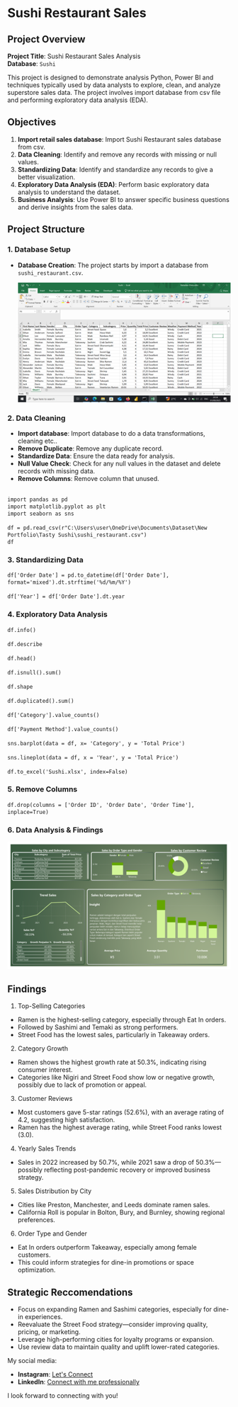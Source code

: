 # Sushi Restaurant Sales

## Project Overview

**Project Title**: Sushi Restaurant Sales Analysis  
**Database**: `Sushi`

This project is designed to demonstrate analysis Python, Power BI and techniques typically used by data analysts to explore, clean, and analyze superstore sales data. The project involves import database from csv file and performing exploratory data analysis (EDA).

## Objectives

1. **Import retail sales database**: Import Sushi Restaurant sales database from csv.
2. **Data Cleaning**: Identify and remove any records with missing or null values.
3. **Standardizing Data**: Identify and standardize any records to give a better visualization.
4. **Exploratory Data Analysis (EDA)**: Perform basic exploratory data analysis to understand the dataset.
5. **Business Analysis**: Use Power BI to answer specific business questions and derive insights from the sales data.

## Project Structure

### 1. Database Setup

- **Database Creation**: The project starts by import a database from `sushi_restaurant.csv`.

  ![Database](Images/Dataset.png)


### 2. Data Cleaning

- **Import database**: Import database to do a data transformations, cleaning etc..
- **Remove Duplicate**: Remove any duplicate record.
- **Standardize Data**: Ensure the data ready for analysis.
- **Null Value Check**: Check for any null values in the dataset and delete records with missing data.
- **Remove Columns**: Remove column that unused. 

```jupyterlab

import pandas as pd
import matplotlib.pyplot as plt
import seaborn as sns

df = pd.read_csv(r"C:\Users\user\OneDrive\Documents\Dataset\New Portfolio\Tasty Sushi\sushi_restaurant.csv")
df
```

### 3. Standardizing Data

```jupyter lab
df['Order Date'] = pd.to_datetime(df['Order Date'], format='mixed').dt.strftime('%d/%m/%Y')

df['Year'] = df['Order Date'].dt.year
```

### 4. Exploratory Data Analysis
```jupyter lab
df.info()

df.describe

df.head()

df.isnull().sum()

df.shape

df.duplicated().sum()

df['Category'].value_counts()

df['Payment Method'].value_counts()

sns.barplot(data = df, x= 'Category', y = 'Total Price')

sns.lineplot(data = df, x = 'Year', y = 'Total Price')

df.to_excel('Sushi.xlsx', index=False)
```

### 5. Remove Columns
```jupyter lab
df.drop(columns = ['Order ID', 'Order Date', 'Order Time'], inplace=True)
```

### 6. Data Analysis & Findings


  ![Dashboard](Images/Dashboard.png)

## Findings

1. Top-Selling Categories
- Ramen is the highest-selling category, especially through Eat In orders.
- Followed by Sashimi and Temaki as strong performers.
- Street Food has the lowest sales, particularly in Takeaway orders.
  
2. Category Growth
- Ramen shows the highest growth rate at 50.3%, indicating rising consumer interest.
- Categories like Nigiri and Street Food show low or negative growth, possibly due to lack of promotion or appeal.
  
3. Customer Reviews
- Most customers gave 5-star ratings (52.6%), with an average rating of 4.2, suggesting high satisfaction.
- Ramen has the highest average rating, while Street Food ranks lowest (3.0).
  
4. Yearly Sales Trends
- Sales in 2022 increased by 50.7%, while 2021 saw a drop of 50.3%—possibly reflecting post-pandemic recovery or improved business strategy.
  
5. Sales Distribution by City
- Cities like Preston, Manchester, and Leeds dominate ramen sales.
- California Roll is popular in Bolton, Bury, and Burnley, showing regional preferences.
  
6. Order Type and Gender
- Eat In orders outperform Takeaway, especially among female customers.
- This could inform strategies for dine-in promotions or space optimization.


## Strategic Reccomendations
- Focus on expanding Ramen and Sashimi categories, especially for dine-in experiences.
- Reevaluate the Street Food strategy—consider improving quality, pricing, or marketing.
- Leverage high-performing cities for loyalty programs or expansion.
- Use review data to maintain quality and uplift lower-rated categories.

My social media:

- **Instagram**: [Let's Connect](https://www.instagram.com/inirtp?igsh=MW9xZTU0bTRuaHlxeQ==)
- **LinkedIn**: [Connect with me professionally](https://www.linkedin.com/in/rahadian-triaji-pramudito-a43949273/)

I look forward to connecting with you!
